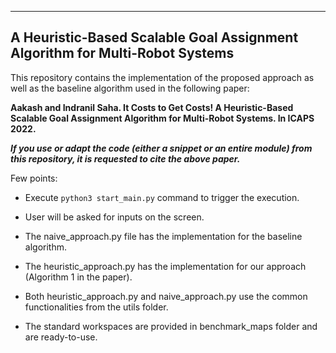 -------------------------------------------------------------------------------------------------------------
A Heuristic-Based Scalable Goal Assignment Algorithm for Multi-Robot Systems
-------------------------------------------------------------------------------------------------------------

This repository contains the implementation of the proposed approach as well as the baseline algorithm used in the following paper: 

**Aakash and Indranil Saha. It Costs to Get Costs! A Heuristic-Based Scalable Goal Assignment Algorithm for Multi-Robot Systems. In ICAPS 2022.**

***If you use or adapt the code (either a snippet or an entire module) from this repository, it is requested to cite the above paper.***


Few points:

- Execute ```python3 start_main.py``` command to trigger the execution. 

- User will be asked for inputs on the screen.

- The naive_approach.py file has the implementation for the baseline algorithm.

- The heuristic_approach.py has the implementation for our approach (Algorithm 1 in the paper).

- Both heuristic_approach.py and naive_approach.py use the common functionalities from the utils folder. 

- The standard workspaces are provided in benchmark_maps folder and are ready-to-use. 
